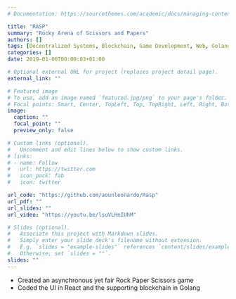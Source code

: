 ```yaml
---
# Documentation: https://sourcethemes.com/academic/docs/managing-content/

title: "RASP"
summary: "Rocky Arena of Scissors and Papers"
authors: []
tags: [Decentralized Systems, Blockchain, Game Development, Web, Golang, React]
categories: []
date: 2019-01-06T00:00:03+01:00

# Optional external URL for project (replaces project detail page).
external_link: ""

# Featured image
# To use, add an image named `featured.jpg/png` to your page's folder.
# Focal points: Smart, Center, TopLeft, Top, TopRight, Left, Right, BottomLeft, Bottom, BottomRight.
image:
  caption: ""
  focal_point: ""
  preview_only: false

# Custom links (optional).
#   Uncomment and edit lines below to show custom links.
# links:
# - name: Follow
#   url: https://twitter.com
#   icon_pack: fab
#   icon: twitter

url_code: "https://github.com/aounleonardo/Rasp"
url_pdf: ""
url_slides: ""
url_video: "https://youtu.be/lsuVLHnIUhM"

# Slides (optional).
#   Associate this project with Markdown slides.
#   Simply enter your slide deck's filename without extension.
#   E.g. `slides = "example-slides"` references `content/slides/example-slides.md`.
#   Otherwise, set `slides = ""`.
slides: ""
---
```

- Created an asynchronous yet fair Rock Paper Scissors game
- Coded the UI in React and the supporting blockchain in Golang
